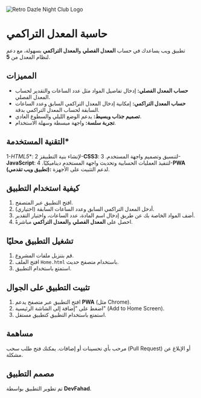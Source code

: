 ![Retro Dazle Night Club Logo](https://github.com/user-attachments/assets/c2cfe6e1-1f37-4f84-b704-a75fdb5967dc)


# حاسبة المعدل التراكمي

تطبيق ويب يساعدك في حساب **المعدل الفصلي** و**المعدل التراكمي** بسهولة، مع دعم لنظام المعدل من **5**.

## المميزات
- **حساب المعدل الفصلي:** إدخال تفاصيل المواد مثل عدد الساعات والتقدير لحساب المعدل الفصلي.
- **حساب المعدل التراكمي:** إمكانية إدخال المعدل التراكمي السابق وعدد الساعات السابقة لحساب المعدل التراكمي بدقة.
- **تصميم جذاب وبسيط:** يدعم الوضع الليلي والسطوع العادي.
- **تجربة سلسة:** واجهة مبسطة وسهلة الاستخدام.

## التقنية المستخدمة*
1-*HTML5**: لإنشاء بنية التطبيقز
2-**CSS3**: لتنسيق وتصميم واجهة المستخدم.
3-**JavaScript**: لتنفيذ العمليات الحسابية وتحديث واجهة المستخدم ديناميكيًا.
4-**PWA (تطبيق ويب تقدمي):** لدعم التثبيت على الأجهزة.

## كيفية استخدام التطبيق
1. افتح التطبيق عبر المتصفح.
2. أدخل المعدل التراكمي السابق وعدد الساعات السابقة (اختياري).
3. أضف المواد الخاصة بك عن طريق إدخال اسم المادة، عدد الساعات، واختيار التقدير.
4. احصل على **المعدل الفصلي** و**المعدل التراكمي** مباشرةً.

## تشغيل التطبيق محليًا
1. قم بتنزيل ملفات المشروع.
2. افتح الملف `Home.html` باستخدام متصفح حديث.
3. استمتع باستخدام التطبيق.

## تثبيت التطبيق على الجوال
1. افتح التطبيق عبر متصفح يدعم **PWA** (مثل Chrome).
2. اضغط على "إضافة إلى الشاشة الرئيسية" (Add to Home Screen).
3. استمتع باستخدام التطبيق كتطبيق مستقل.

## مساهمة
مرحب بأي تحسينات أو إضافات. يمكنك فتح طلب سحب (Pull Request) أو الإبلاغ عن مشكلة.

## مصمم التطبيق
تم تطوير التطبيق بواسطة **DevFahad**.
